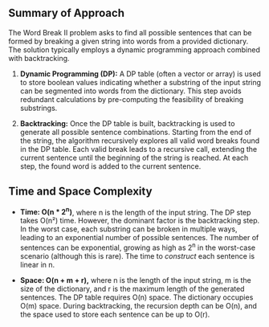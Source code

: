## Summary of Approach

The Word Break II problem asks to find all possible sentences that can be formed by breaking a given string into words from a provided dictionary.  The solution typically employs a dynamic programming approach combined with backtracking.

1. **Dynamic Programming (DP):**  A DP table (often a vector or array) is used to store boolean values indicating whether a substring of the input string can be segmented into words from the dictionary.  This step avoids redundant calculations by pre-computing the feasibility of breaking substrings.

2. **Backtracking:** Once the DP table is built, backtracking is used to generate all possible sentence combinations. Starting from the end of the string, the algorithm recursively explores all valid word breaks found in the DP table. Each valid break leads to a recursive call, extending the current sentence until the beginning of the string is reached.  At each step, the found word is added to the current sentence.


## Time and Space Complexity

- **Time: O(n * 2<sup>n</sup>)**, where n is the length of the input string.  The DP step takes O(n²) time. However, the dominant factor is the backtracking step. In the worst case, each substring can be broken in multiple ways, leading to an exponential number of possible sentences. The number of sentences can be exponential, growing as high as 2<sup>n</sup> in the worst-case scenario (although this is rare).  The time to *construct* each sentence is linear in n.

- **Space: O(n + m + r),** where n is the length of the input string, m is the size of the dictionary, and r is the maximum length of the generated sentences.  The DP table requires O(n) space.  The dictionary occupies O(m) space. During backtracking, the recursion depth can be O(n), and the space used to store each sentence can be up to O(r).